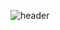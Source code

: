 ![header](https://capsule-render.vercel.app/api?type=Venom&color=auto&height=200&section=header&text=E101&fontSize=50)

